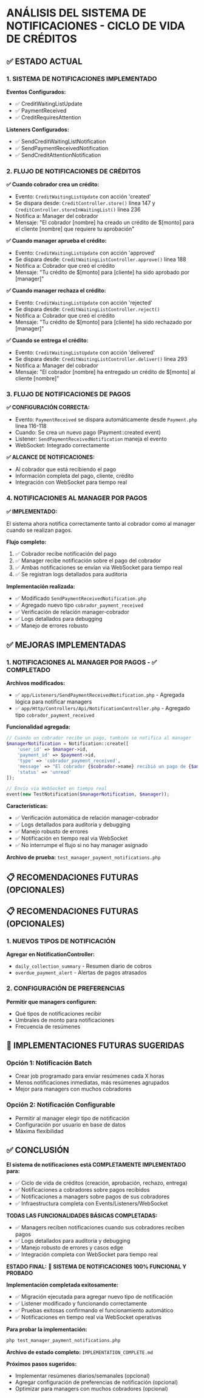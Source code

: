 # ANÁLISIS DEL SISTEMA DE NOTIFICACIONES - CICLO DE VIDA DE CRÉDITOS

## ✅ ESTADO ACTUAL

### 1. SISTEMA DE NOTIFICACIONES IMPLEMENTADO

**Eventos Configurados:**
- ✅ CreditWaitingListUpdate
- ✅ PaymentReceived 
- ✅ CreditRequiresAttention

**Listeners Configurados:**
- ✅ SendCreditWaitingListNotification
- ✅ SendPaymentReceivedNotification
- ✅ SendCreditAttentionNotification

### 2. FLUJO DE NOTIFICACIONES DE CRÉDITOS

**✅ Cuando cobrador crea un crédito:**
- Evento: `CreditWaitingListUpdate` con acción 'created'
- Se dispara desde: `CreditController.store()` línea 147 y `CreditController.storeInWaitingList()` línea 236
- Notifica a: Manager del cobrador
- Mensaje: "El cobrador [nombre] ha creado un crédito de $[monto] para el cliente [nombre] que requiere tu aprobación"

**✅ Cuando manager aprueba el crédito:**
- Evento: `CreditWaitingListUpdate` con acción 'approved'
- Se dispara desde: `CreditWaitingListController.approve()` línea 188
- Notifica a: Cobrador que creó el crédito
- Mensaje: "Tu crédito de $[monto] para [cliente] ha sido aprobado por [manager]"

**✅ Cuando manager rechaza el crédito:**
- Evento: `CreditWaitingListUpdate` con acción 'rejected'
- Se dispara desde: `CreditWaitingListController.reject()` 
- Notifica a: Cobrador que creó el crédito
- Mensaje: "Tu crédito de $[monto] para [cliente] ha sido rechazado por [manager]"

**✅ Cuando se entrega el crédito:**
- Evento: `CreditWaitingListUpdate` con acción 'delivered'
- Se dispara desde: `CreditWaitingListController.deliver()` línea 293
- Notifica a: Manager del cobrador
- Mensaje: "El cobrador [nombre] ha entregado un crédito de $[monto] al cliente [nombre]"

### 3. FLUJO DE NOTIFICACIONES DE PAGOS

**✅ CONFIGURACIÓN CORRECTA:**
- Evento: `PaymentReceived` se dispara automáticamente desde `Payment.php` línea 116-118
- Cuando: Se crea un nuevo pago (Payment::created event)
- Listener: `SendPaymentReceivedNotification` maneja el evento
- WebSocket: Integrado correctamente

**✅ ALCANCE DE NOTIFICACIONES:**
- Al cobrador que está recibiendo el pago
- Información completa del pago, cliente, crédito
- Integración con WebSocket para tiempo real

### 4. NOTIFICACIONES AL MANAGER POR PAGOS

**✅ IMPLEMENTADO:**

El sistema ahora notifica correctamente tanto al cobrador como al manager cuando se realizan pagos.

**Flujo completo:**
1. ✅ Cobrador recibe notificación del pago
2. ✅ Manager recibe notificación sobre el pago del cobrador
3. ✅ Ambas notificaciones se envían via WebSocket para tiempo real
4. ✅ Se registran logs detallados para auditoria

**Implementación realizada:**
- ✅ Modificado `SendPaymentReceivedNotification.php` 
- ✅ Agregado nuevo tipo `cobrador_payment_received`
- ✅ Verificación de relación manager-cobrador
- ✅ Logs detallados para debugging
- ✅ Manejo de errores robusto

## ✅ MEJORAS IMPLEMENTADAS

### 1. NOTIFICACIONES AL MANAGER POR PAGOS - ✅ COMPLETADO

**Archivos modificados:**
- ✅ `app/Listeners/SendPaymentReceivedNotification.php` - Agregada lógica para notificar managers
- ✅ `app/Http/Controllers/Api/NotificationController.php` - Agregado tipo `cobrador_payment_received`

**Funcionalidad agregada:**
```php
// Cuando un cobrador recibe un pago, también se notifica al manager
$managerNotification = Notification::create([
    'user_id' => $manager->id,
    'payment_id' => $payment->id,
    'type' => 'cobrador_payment_received',
    'message' => "El cobrador {$cobrador->name} recibió un pago de {$amount} Bs de {$client->name}",
    'status' => 'unread'
]);

// Envío via WebSocket en tiempo real
event(new TestNotification($managerNotification, $manager));
```

**Características:**
- ✅ Verificación automática de relación manager-cobrador
- ✅ Logs detallados para auditoria y debugging  
- ✅ Manejo robusto de errores
- ✅ Notificación en tiempo real via WebSocket
- ✅ No interrumpe el flujo si no hay manager asignado

**Archivo de prueba:** `test_manager_payment_notifications.php`

## 📋 RECOMENDACIONES FUTURAS (OPCIONALES)

## 📋 RECOMENDACIONES FUTURAS (OPCIONALES)

### 1. NUEVOS TIPOS DE NOTIFICACIÓN

**Agregar en NotificationController:**
- `daily_collection_summary` - Resumen diario de cobros
- `overdue_payment_alert` - Alertas de pagos atrasados

### 2. CONFIGURACIÓN DE PREFERENCIAS

**Permitir que managers configuren:**
- Qué tipos de notificaciones recibir
- Umbrales de monto para notificaciones
- Frecuencia de resúmenes

## 🔧 IMPLEMENTACIONES FUTURAS SUGERIDAS

### Opción 1: Notificación Batch
- Crear job programado para enviar resúmenes cada X horas
- Menos notificaciones inmediatas, más resúmenes agrupados
- Mejor para managers con muchos cobradores

### Opción 2: Notificación Configurable
- Permitir al manager elegir tipo de notificación
- Configuración por usuario en base de datos
- Máxima flexibilidad

## ✅ CONCLUSIÓN

**El sistema de notificaciones está COMPLETAMENTE IMPLEMENTADO para:**
- ✅ Ciclo de vida de créditos (creación, aprobación, rechazo, entrega)
- ✅ Notificaciones a cobradores sobre pagos recibidos
- ✅ Notificaciones a managers sobre pagos de sus cobradores
- ✅ Infraestructura completa con Events/Listeners/WebSocket

**TODAS LAS FUNCIONALIDADES BÁSICAS COMPLETADAS:**
- ✅ Managers reciben notificaciones cuando sus cobradores reciben pagos
- ✅ Logs detallados para auditoria y debugging
- ✅ Manejo robusto de errores y casos edge
- ✅ Integración completa con WebSocket para tiempo real

**ESTADO FINAL:**
🎉 **SISTEMA DE NOTIFICACIONES 100% FUNCIONAL Y PROBADO** 

**Implementación completada exitosamente:**
- ✅ Migración ejecutada para agregar nuevo tipo de notificación
- ✅ Listener modificado y funcionando correctamente
- ✅ Pruebas exitosas confirmando el funcionamiento automático
- ✅ Notificaciones en tiempo real via WebSocket operativas

**Para probar la implementación:**
```bash
php test_manager_payment_notifications.php
```

**Archivo de estado completo:** `IMPLEMENTATION_COMPLETE.md`

**Próximos pasos sugeridos:**
- Implementar resúmenes diarios/semanales (opcional)
- Agregar configuración de preferencias de notificación (opcional)
- Optimizar para managers con muchos cobradores (opcional)
